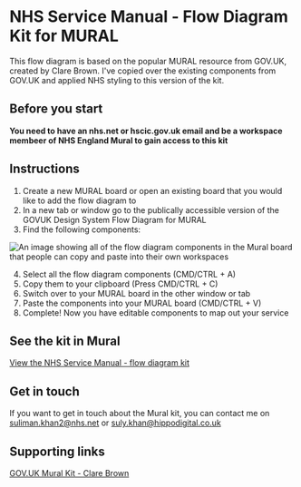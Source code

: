 # NHS Service Manual - Flow Diagram Kit for MURAL

This flow diagram is based on the popular MURAL resource from GOV.UK, created by Clare Brown. I've copied over the existing components from GOV.UK and applied NHS styling to this version of the kit.

## Before you start

**You need to have an nhs.net or hscic.gov.uk email and be a workspace membeer of NHS England Mural to gain access to this kit**

## Instructions

1. Create a new MURAL board or open an existing board that you would like to add the flow diagram to
2. In a new tab or window go to the publically accessible version of the GOVUK Design System Flow Diagram for MURAL
3. Find the following components:

![An image showing all of the flow diagram components in the Mural board that people can copy and paste into their own workspaces](https://github.com/SulyyKhan/NHS-serviceManual-flow-diagram-kit-MURAL/blob/main/NHS-serviceManual-flow-diagram-components-preview.png?raw=true)

4. Select all the flow diagram components (CMD/CTRL + A)
5. Copy them to your clipboard (Press CMD/CTRL + C)
6. Switch over to your MURAL board in the other window or tab
7. Paste the components into your MURAL board (CMD/CTRL + V)
8. Complete! Now you have editable components to map out your service

## See the kit in Mural

[View the NHS Service Manual - flow diagram kit](https://app.mural.co/invitation/mural/nhsdigital8118/1681397869165?sender=ue98d13684b46ae3295c88630&key=138f33ae-5f6e-4f9d-b0ff-8866fcc5c196)

## Get in touch

If you want to get in touch about the Mural kit, you can contact me on suliman.khan2@nhs.net or suly.khan@hippodigital.co.uk

## Supporting links

[GOV.UK Mural Kit - Clare Brown](https://github.com/clare-brown/govuk-designsystem-flow-diagram-mural)
